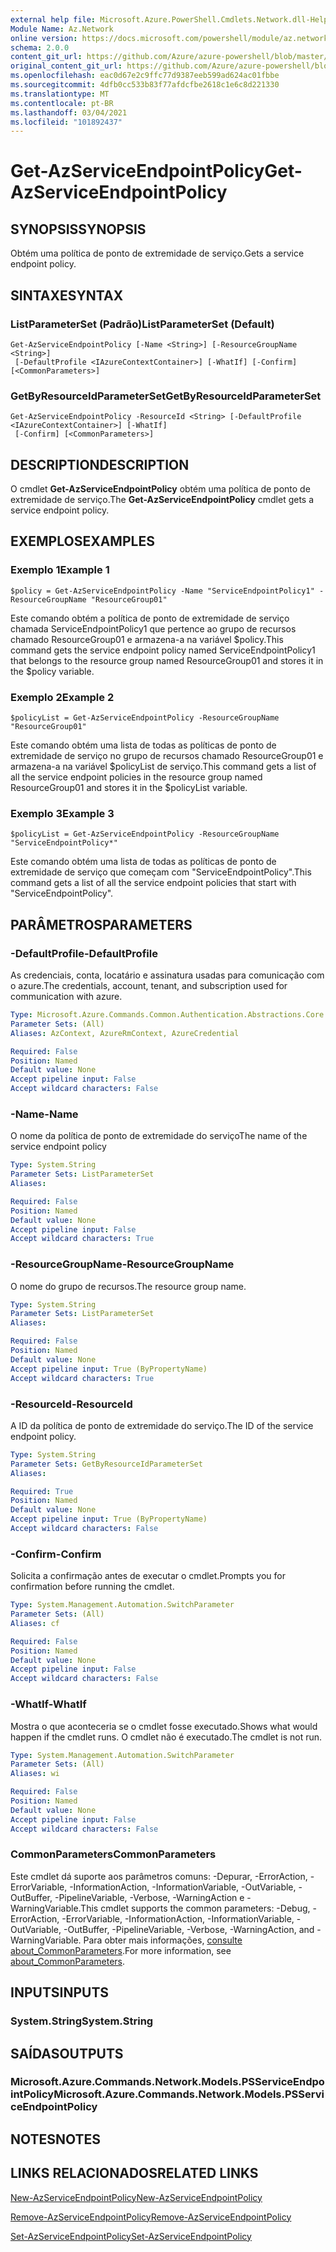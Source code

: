 ```yaml
---
external help file: Microsoft.Azure.PowerShell.Cmdlets.Network.dll-Help.xml
Module Name: Az.Network
online version: https://docs.microsoft.com/powershell/module/az.network/get-azserviceendpointpolicy
schema: 2.0.0
content_git_url: https://github.com/Azure/azure-powershell/blob/master/src/Network/Network/help/Get-AzServiceEndpointPolicy.md
original_content_git_url: https://github.com/Azure/azure-powershell/blob/master/src/Network/Network/help/Get-AzServiceEndpointPolicy.md
ms.openlocfilehash: eac0d67e2c9ffc77d9387eeb599ad624ac01fbbe
ms.sourcegitcommit: 4dfb0cc533b83f77afdcfbe2618c1e6c8d221330
ms.translationtype: MT
ms.contentlocale: pt-BR
ms.lasthandoff: 03/04/2021
ms.locfileid: "101892437"
---
```

# <span data-ttu-id="915d9-101">Get-AzServiceEndpointPolicy</span><span class="sxs-lookup"><span data-stu-id="915d9-101">Get-AzServiceEndpointPolicy</span></span>

## <span data-ttu-id="915d9-102">SYNOPSIS</span><span class="sxs-lookup"><span data-stu-id="915d9-102">SYNOPSIS</span></span>
<span data-ttu-id="915d9-103">Obtém uma política de ponto de extremidade de serviço.</span><span class="sxs-lookup"><span data-stu-id="915d9-103">Gets a service endpoint policy.</span></span>

## <span data-ttu-id="915d9-104">SINTAXE</span><span class="sxs-lookup"><span data-stu-id="915d9-104">SYNTAX</span></span>

### <span data-ttu-id="915d9-105">ListParameterSet (Padrão)</span><span class="sxs-lookup"><span data-stu-id="915d9-105">ListParameterSet (Default)</span></span>
```
Get-AzServiceEndpointPolicy [-Name <String>] [-ResourceGroupName <String>]
 [-DefaultProfile <IAzureContextContainer>] [-WhatIf] [-Confirm] [<CommonParameters>]
```

### <span data-ttu-id="915d9-106">GetByResourceIdParameterSet</span><span class="sxs-lookup"><span data-stu-id="915d9-106">GetByResourceIdParameterSet</span></span>
```
Get-AzServiceEndpointPolicy -ResourceId <String> [-DefaultProfile <IAzureContextContainer>] [-WhatIf]
 [-Confirm] [<CommonParameters>]
```

## <span data-ttu-id="915d9-107">DESCRIPTION</span><span class="sxs-lookup"><span data-stu-id="915d9-107">DESCRIPTION</span></span>
<span data-ttu-id="915d9-108">O cmdlet **Get-AzServiceEndpointPolicy** obtém uma política de ponto de extremidade de serviço.</span><span class="sxs-lookup"><span data-stu-id="915d9-108">The **Get-AzServiceEndpointPolicy** cmdlet gets a service endpoint policy.</span></span>

## <span data-ttu-id="915d9-109">EXEMPLOS</span><span class="sxs-lookup"><span data-stu-id="915d9-109">EXAMPLES</span></span>

### <span data-ttu-id="915d9-110">Exemplo 1</span><span class="sxs-lookup"><span data-stu-id="915d9-110">Example 1</span></span>
```
$policy = Get-AzServiceEndpointPolicy -Name "ServiceEndpointPolicy1" -ResourceGroupName "ResourceGroup01"
```

<span data-ttu-id="915d9-111">Este comando obtém a política de ponto de extremidade de serviço chamada ServiceEndpointPolicy1 que pertence ao grupo de recursos chamado ResourceGroup01 e armazena-a na variável $policy.</span><span class="sxs-lookup"><span data-stu-id="915d9-111">This command gets the service endpoint policy named ServiceEndpointPolicy1 that belongs to the resource group named ResourceGroup01 and stores it in the $policy variable.</span></span>

### <span data-ttu-id="915d9-112">Exemplo 2</span><span class="sxs-lookup"><span data-stu-id="915d9-112">Example 2</span></span>
```
$policyList = Get-AzServiceEndpointPolicy -ResourceGroupName "ResourceGroup01"
```

<span data-ttu-id="915d9-113">Este comando obtém uma lista de todas as políticas de ponto de extremidade de serviço no grupo de recursos chamado ResourceGroup01 e armazena-a na variável $policyList de serviço.</span><span class="sxs-lookup"><span data-stu-id="915d9-113">This command gets a list of all the service endpoint policies in the resource group named ResourceGroup01 and stores it in the $policyList variable.</span></span>

### <span data-ttu-id="915d9-114">Exemplo 3</span><span class="sxs-lookup"><span data-stu-id="915d9-114">Example 3</span></span>
```
$policyList = Get-AzServiceEndpointPolicy -ResourceGroupName "ServiceEndpointPolicy*"
```

<span data-ttu-id="915d9-115">Este comando obtém uma lista de todas as políticas de ponto de extremidade de serviço que começam com "ServiceEndpointPolicy".</span><span class="sxs-lookup"><span data-stu-id="915d9-115">This command gets a list of all the service endpoint policies that start with "ServiceEndpointPolicy".</span></span>

## <span data-ttu-id="915d9-116">PARÂMETROS</span><span class="sxs-lookup"><span data-stu-id="915d9-116">PARAMETERS</span></span>

### <span data-ttu-id="915d9-117">-DefaultProfile</span><span class="sxs-lookup"><span data-stu-id="915d9-117">-DefaultProfile</span></span>
<span data-ttu-id="915d9-118">As credenciais, conta, locatário e assinatura usadas para comunicação com o azure.</span><span class="sxs-lookup"><span data-stu-id="915d9-118">The credentials, account, tenant, and subscription used for communication with azure.</span></span>

```yaml
Type: Microsoft.Azure.Commands.Common.Authentication.Abstractions.Core.IAzureContextContainer
Parameter Sets: (All)
Aliases: AzContext, AzureRmContext, AzureCredential

Required: False
Position: Named
Default value: None
Accept pipeline input: False
Accept wildcard characters: False
```

### <span data-ttu-id="915d9-119">-Name</span><span class="sxs-lookup"><span data-stu-id="915d9-119">-Name</span></span>
<span data-ttu-id="915d9-120">O nome da política de ponto de extremidade do serviço</span><span class="sxs-lookup"><span data-stu-id="915d9-120">The name of the service endpoint policy</span></span>

```yaml
Type: System.String
Parameter Sets: ListParameterSet
Aliases:

Required: False
Position: Named
Default value: None
Accept pipeline input: False
Accept wildcard characters: True
```

### <span data-ttu-id="915d9-121">-ResourceGroupName</span><span class="sxs-lookup"><span data-stu-id="915d9-121">-ResourceGroupName</span></span>
<span data-ttu-id="915d9-122">O nome do grupo de recursos.</span><span class="sxs-lookup"><span data-stu-id="915d9-122">The resource group name.</span></span>

```yaml
Type: System.String
Parameter Sets: ListParameterSet
Aliases:

Required: False
Position: Named
Default value: None
Accept pipeline input: True (ByPropertyName)
Accept wildcard characters: True
```

### <span data-ttu-id="915d9-123">-ResourceId</span><span class="sxs-lookup"><span data-stu-id="915d9-123">-ResourceId</span></span>
<span data-ttu-id="915d9-124">A ID da política de ponto de extremidade do serviço.</span><span class="sxs-lookup"><span data-stu-id="915d9-124">The ID of the service endpoint policy.</span></span>

```yaml
Type: System.String
Parameter Sets: GetByResourceIdParameterSet
Aliases:

Required: True
Position: Named
Default value: None
Accept pipeline input: True (ByPropertyName)
Accept wildcard characters: False
```

### <span data-ttu-id="915d9-125">-Confirm</span><span class="sxs-lookup"><span data-stu-id="915d9-125">-Confirm</span></span>
<span data-ttu-id="915d9-126">Solicita a confirmação antes de executar o cmdlet.</span><span class="sxs-lookup"><span data-stu-id="915d9-126">Prompts you for confirmation before running the cmdlet.</span></span>

```yaml
Type: System.Management.Automation.SwitchParameter
Parameter Sets: (All)
Aliases: cf

Required: False
Position: Named
Default value: None
Accept pipeline input: False
Accept wildcard characters: False
```

### <span data-ttu-id="915d9-127">-WhatIf</span><span class="sxs-lookup"><span data-stu-id="915d9-127">-WhatIf</span></span>
<span data-ttu-id="915d9-128">Mostra o que aconteceria se o cmdlet fosse executado.</span><span class="sxs-lookup"><span data-stu-id="915d9-128">Shows what would happen if the cmdlet runs.</span></span> <span data-ttu-id="915d9-129">O cmdlet não é executado.</span><span class="sxs-lookup"><span data-stu-id="915d9-129">The cmdlet is not run.</span></span>

```yaml
Type: System.Management.Automation.SwitchParameter
Parameter Sets: (All)
Aliases: wi

Required: False
Position: Named
Default value: None
Accept pipeline input: False
Accept wildcard characters: False
```

### <span data-ttu-id="915d9-130">CommonParameters</span><span class="sxs-lookup"><span data-stu-id="915d9-130">CommonParameters</span></span>
<span data-ttu-id="915d9-131">Este cmdlet dá suporte aos parâmetros comuns: -Depurar, -ErrorAction, -ErrorVariable, -InformationAction, -InformationVariable, -OutVariable, -OutBuffer, -PipelineVariable, -Verbose, -WarningAction e -WarningVariable.</span><span class="sxs-lookup"><span data-stu-id="915d9-131">This cmdlet supports the common parameters: -Debug, -ErrorAction, -ErrorVariable, -InformationAction, -InformationVariable, -OutVariable, -OutBuffer, -PipelineVariable, -Verbose, -WarningAction, and -WarningVariable.</span></span> <span data-ttu-id="915d9-132">Para obter mais informações, [consulte about_CommonParameters](http://go.microsoft.com/fwlink/?LinkID=113216).</span><span class="sxs-lookup"><span data-stu-id="915d9-132">For more information, see [about_CommonParameters](http://go.microsoft.com/fwlink/?LinkID=113216).</span></span>

## <span data-ttu-id="915d9-133">INPUTS</span><span class="sxs-lookup"><span data-stu-id="915d9-133">INPUTS</span></span>

### <span data-ttu-id="915d9-134">System.String</span><span class="sxs-lookup"><span data-stu-id="915d9-134">System.String</span></span>

## <span data-ttu-id="915d9-135">SAÍDAS</span><span class="sxs-lookup"><span data-stu-id="915d9-135">OUTPUTS</span></span>

### <span data-ttu-id="915d9-136">Microsoft.Azure.Commands.Network.Models.PSServiceEndpointPolicy</span><span class="sxs-lookup"><span data-stu-id="915d9-136">Microsoft.Azure.Commands.Network.Models.PSServiceEndpointPolicy</span></span>

## <span data-ttu-id="915d9-137">NOTES</span><span class="sxs-lookup"><span data-stu-id="915d9-137">NOTES</span></span>

## <span data-ttu-id="915d9-138">LINKS RELACIONADOS</span><span class="sxs-lookup"><span data-stu-id="915d9-138">RELATED LINKS</span></span>

[<span data-ttu-id="915d9-139">New-AzServiceEndpointPolicy</span><span class="sxs-lookup"><span data-stu-id="915d9-139">New-AzServiceEndpointPolicy</span></span>](./New-AzServiceEndpointPolicy.md)

[<span data-ttu-id="915d9-140">Remove-AzServiceEndpointPolicy</span><span class="sxs-lookup"><span data-stu-id="915d9-140">Remove-AzServiceEndpointPolicy</span></span>](./Remove-AzServiceEndpointPolicy.md)

[<span data-ttu-id="915d9-141">Set-AzServiceEndpointPolicy</span><span class="sxs-lookup"><span data-stu-id="915d9-141">Set-AzServiceEndpointPolicy</span></span>](./Set-AzServiceEndpointPolicy.md)
